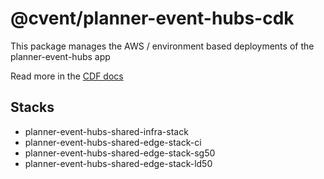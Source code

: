 # @cvent/planner-event-hubs-cdk

This package manages the AWS / environment based deployments of the planner-event-hubs app

Read more in the [CDF docs](https://framework.docs.cvent.org/docs/patterns/apps/infrastructure)

## Stacks

- planner-event-hubs-shared-infra-stack
- planner-event-hubs-shared-edge-stack-ci
- planner-event-hubs-shared-edge-stack-sg50
- planner-event-hubs-shared-edge-stack-ld50
